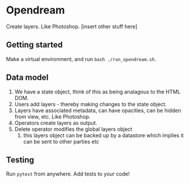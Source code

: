 # Opendream

Create layers. Like Photoshop. [insert other stuff here]

## Getting started

Make a virtual environment, and run `bash ./run_opendream.sh`.

## Data model

1. We have a state object, think of this as being analagous to the HTML DOM. 
2. Users add layers - thereby making changes to the state object. 
3. Layers have associated metadata, can have opacities, can be hidden from view, etc. Like Photoshop. 
4. Operators create layers as output. 
5. Delete operator modifies the global layers object
   1. this layers object can be backed up by a datastore which implies it can be sent to other parties etc


## Testing

Run `pytest` from anywhere. Add tests to your code!